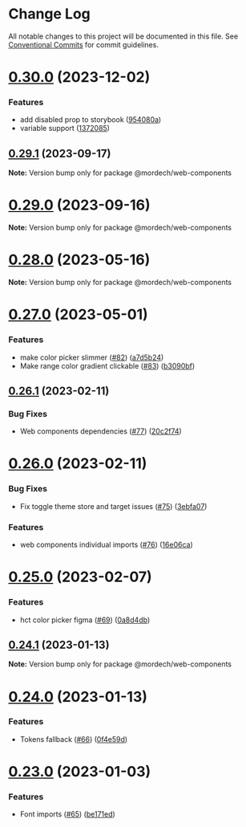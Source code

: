 # Change Log

All notable changes to this project will be documented in this file.
See [Conventional Commits](https://conventionalcommits.org) for commit guidelines.

# [0.30.0](https://github.com/Mordech/mordech-projects/compare/v0.29.1...v0.30.0) (2023-12-02)

### Features

- add disabled prop to storybook ([954080a](https://github.com/Mordech/mordech-projects/commit/954080a214dec78cf9e924296ae9853342694590))
- variable support ([1372085](https://github.com/Mordech/mordech-projects/commit/137208578e33864310049714b353898d8b4490d5))

## [0.29.1](https://github.com/Mordech/mordech-projects/compare/v0.29.0...v0.29.1) (2023-09-17)

**Note:** Version bump only for package @mordech/web-components

# [0.29.0](https://github.com/Mordech/mordech-projects/compare/v0.28.0...v0.29.0) (2023-09-16)

**Note:** Version bump only for package @mordech/web-components

# [0.28.0](https://github.com/Mordech/mordech-projects/compare/v0.27.0...v0.28.0) (2023-05-16)

**Note:** Version bump only for package @mordech/web-components

# [0.27.0](https://github.com/Mordech/mordech-projects/compare/v0.26.1...v0.27.0) (2023-05-01)

### Features

- make color picker slimmer ([#82](https://github.com/Mordech/mordech-projects/issues/82)) ([a7d5b24](https://github.com/Mordech/mordech-projects/commit/a7d5b241a428b44b88a5dec554adaad016472ed9))
- Make range color gradient clickable ([#83](https://github.com/Mordech/mordech-projects/issues/83)) ([b3090bf](https://github.com/Mordech/mordech-projects/commit/b3090bf7b46d196a9f7d5f54dd6135bf3df30260))

## [0.26.1](https://github.com/Mordech/mordech-projects/compare/v0.26.0...v0.26.1) (2023-02-11)

### Bug Fixes

- Web components dependencies ([#77](https://github.com/Mordech/mordech-projects/issues/77)) ([20c2f74](https://github.com/Mordech/mordech-projects/commit/20c2f74bc688e3e326c18f11fe4573a9c5a890c4))

# [0.26.0](https://github.com/Mordech/mordech-projects/compare/v0.25.0...v0.26.0) (2023-02-11)

### Bug Fixes

- Fix toggle theme store and target issues ([#75](https://github.com/Mordech/mordech-projects/issues/75)) ([3ebfa07](https://github.com/Mordech/mordech-projects/commit/3ebfa07e9b5be9d9057949aa98e89ef79c11bc95))

### Features

- web components individual imports ([#76](https://github.com/Mordech/mordech-projects/issues/76)) ([16e06ca](https://github.com/Mordech/mordech-projects/commit/16e06ca35612c2de85be762bd74af8fc3e399feb))

# [0.25.0](https://github.com/Mordech/mordech-projects/compare/v0.24.1...v0.25.0) (2023-02-07)

### Features

- hct color picker figma ([#69](https://github.com/Mordech/mordech-projects/issues/69)) ([0a8d4db](https://github.com/Mordech/mordech-projects/commit/0a8d4dbc461792f4dc9100301aae6da09ad3cb35))

## [0.24.1](https://github.com/Mordech/mordech-projects/compare/v0.24.0...v0.24.1) (2023-01-13)

**Note:** Version bump only for package @mordech/web-components

# [0.24.0](https://github.com/Mordech/mordech-projects/compare/v0.23.0...v0.24.0) (2023-01-13)

### Features

- Tokens fallback ([#66](https://github.com/Mordech/mordech-projects/issues/66)) ([0f4e59d](https://github.com/Mordech/mordech-projects/commit/0f4e59de8d0b2bc8b10c080dd2295f32a3b7a16d))

# [0.23.0](https://github.com/Mordech/mordech-projects/compare/v0.22.0...v0.23.0) (2023-01-03)

### Features

- Font imports ([#65](https://github.com/Mordech/mordech-projects/issues/65)) ([be171ed](https://github.com/Mordech/mordech-projects/commit/be171ed7f0d685c8c9be597751bd6ef65b6819bd))
